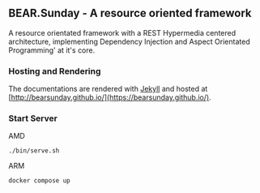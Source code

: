 ## BEAR.Sunday - A resource oriented framework

A resource orientated framework with a REST Hypermedia centered architecture, implementing Dependency Injection and Aspect Orientated Programming' at it's core.

### Hosting and Rendering

The documentations are rendered with  [Jekyll](http://jekyllrb.com) and hosted at [http://bearsunday.github.io/](https://bearsunday.github.io/).

### Start Server

AMD
```
./bin/serve.sh
```

ARM
```
docker compose up
```
